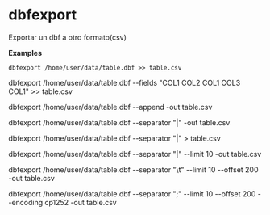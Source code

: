 # dbfexport
Exportar un dbf a otro formato(csv)


**Examples**

```console
dbfexport /home/user/data/table.dbf >> table.csv
```




dbfexport /home/user/data/table.dbf --fields "COL1 COL2 COL1 COL3 COL1" >> table.csv

dbfexport /home/user/data/table.dbf --append -out table.csv

dbfexport /home/user/data/table.dbf --separator "|" -out table.csv

dbfexport /home/user/data/table.dbf --separator "|" > table.csv

dbfexport /home/user/data/table.dbf --separator "|" --limit 10  -out table.csv

dbfexport /home/user/data/table.dbf --separator "\t" --limit 10 --offset 200 -out table.csv

dbfexport /home/user/data/table.dbf --separator ";" --limit 10 --offset 200 --encoding cp1252 -out table.csv

